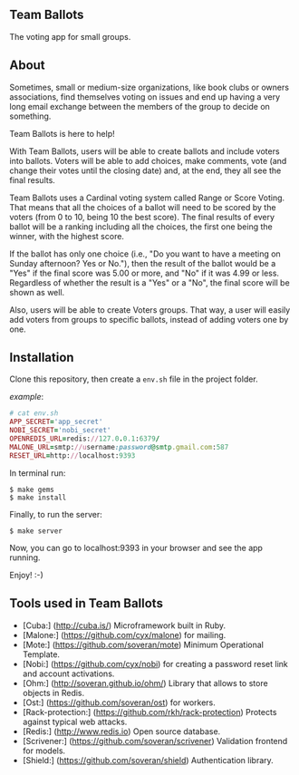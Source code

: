 Team Ballots
------------

The voting app for small groups.

About
-----
Sometimes, small or medium-size organizations, like book clubs or owners associations, find themselves voting on issues and end up having a very long email exchange between the members of the group to decide on something.

Team Ballots is here to help!

With Team Ballots, users will be able to create ballots and include voters into ballots. Voters will be able to add choices, make comments, vote (and change their votes until the closing date) and, at the end, they all see the final results.

Team Ballots uses a Cardinal voting system called Range or Score Voting. That means that all the choices of a ballot will need to be scored by the voters (from 0 to 10, being 10 the best score). The final results of every ballot will be a ranking including all the choices, the first one being the winner, with the highest score.

If the ballot has only one choice (i.e., "Do you want to have a meeting on Sunday afternoon? Yes or No."), then the result of the ballot would be a "Yes" if the final score was 5.00 or more, and "No" if it was 4.99 or less. Regardless of whether the result is a "Yes" or a "No", the final score will be shown as well.

Also, users will be able to create Voters groups. That way, a user will easily add voters from groups to specific ballots, instead of adding voters one by one.

Installation
------------
Clone this repository, then create a `env.sh` file in the project folder.

*example*:

``` ruby
# cat env.sh
APP_SECRET='app_secret'
NOBI_SECRET='nobi_secret'
OPENREDIS_URL=redis://127.0.0.1:6379/
MALONE_URL=smtp://username:password@smtp.gmail.com:587
RESET_URL=http://localhost:9393
```
In terminal run:

    $ make gems
    $ make install

Finally, to run the server:

    $ make server

Now, you can go to localhost:9393 in your browser and see the app running.

Enjoy! :-)

Tools used in Team Ballots
--------------------------
- [Cuba:] (http://cuba.is/) Microframework built in Ruby.
- [Malone:] (https://github.com/cyx/malone) for mailing.
- [Mote:] (https://github.com/soveran/mote) Minimum Operational Template.
- [Nobi:] (https://github.com/cyx/nobi) for creating a password reset link and account activations.
- [Ohm:] (http://soveran.github.io/ohm/) Library that allows to store objects in Redis.
- [Ost:] (https://github.com/soveran/ost) for workers.
- [Rack-protection:] (https://github.com/rkh/rack-protection) Protects against typical web attacks.
- [Redis:] (http://www.redis.io) Open source database.
- [Scrivener:] (https://github.com/soveran/scrivener) Validation frontend for models.
- [Shield:] (https://github.com/soveran/shield) Authentication library.
